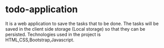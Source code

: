 # todo-application
It is a web application to save the tasks that to be done.
The tasks will be saved in the client side storage (Local storage) so that they can be persisted.
Technologies used in the project is HTML,CSS,Bootstrap,Javascript.
